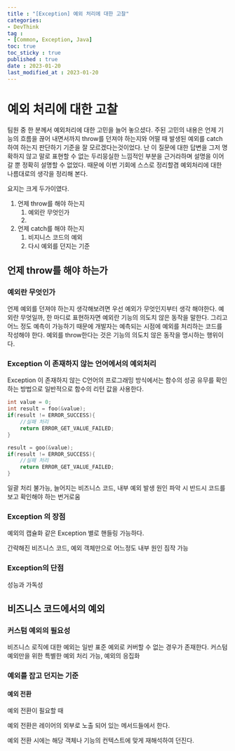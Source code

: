 ```yaml
---
title : "[Exception] 예외 처리에 대한 고찰"
categories:
- DevThink
tag :
- [Common, Exception, Java]
toc: true
toc_sticky : true
published : true
date : 2023-01-20
last_modified_at : 2023-01-20
---
```




# 예외 처리에 대한 고찰

팀원 중 한 분께서 예외처리에 대한 고민을 늘어 놓으셨다. 주된 고민의 내용은 언제 기능의 흐름을 끊어 내면서까지 throw를 던져야 하는지와 어떨 때 발생된 예외를 catch 하여 하는지 판단하기 기준을 잘 모르겠다는것이었다. 난 이 질문에 대한 답변을 그저 명확하지 않고 말로 표현할 수 없는 두리뭉실한 느낌적인 부분을 근거라하며 설명을 이어갈 뿐 정확히 설명할 수 없었다. 때문에 이번 기회에 스스로 정리할겸 예외처리에 대한 나름대로의 생각을 정리해 본다.



요지는 크게 두가이였다.

1. 언제 throw를 해야 하는지
    1. 예외란 무엇인가
    2. 
2. 언제 catch를 해야 하는지
    1. 비지니스 코드의 예외
    2. 다시 예외를 던지는 기준





## 언제 throw를 해야 하는가

### 예외란 무엇인가

언제 예외를 던져야 하는지 생각해보려면 우선 예외가 무엇인지부터 생각 해야한다. 예외란 무엇일까, 한 마디로 표현하자면 예외란 기능의 의도치 않은 동작을 말한다. 그리고  어느 정도 예측이 가능하기 때문에 개발자는 예측되는 시점에 예외를 처리하는 코드를 작성해야 한다. 예외를 throw한다는 것은 기능의 의도치 않은 동작을 명시하는 행위이다. 



### Exception 이 존재하지 않는 언어에서의 예외처리

Exception 이 존재하지 않는 C언어의 프로그래밍 방식에서는 함수의 성공 유무를 확인하는 방법으로 일반적으로 함수의 리턴 값을 사용한다.

```c
int value = 0;
int result = foo(&value);
if(result != ERROR_SUCCESS){
    //실패 처리
    return ERROR_GET_VALUE_FAILED;
}

result = goo(&value);
if(result != ERROR_SUCCESS){
    //실패 처리
    return ERROR_GET_VALUE_FAILED;
}
```

일괄 처리 불가능, 늘어지는 비즈니스 코드, 내부 예외 발생 원인 파악 시 반드시 코드를 보고 확인해야 하는 번거로움



### Exception 의 장점

예외의 캡슐화 같은 Exception 별로 핸들링 가능하다. 

간략해진 비즈니스 코드, 예외 객체만으로 어느정도 내부 원인 짐작 가능



### Exception의 단점

성능과 가독성

## 비즈니스 코드에서의 예외

### 커스텀 예외의 필요성

비즈니스 로직에 대한 예외는 일반 표준 예외로 커버할 수 없는 경우가 존재한다. 커스텀 예외만을 위한 특별한 예외 처리 가능, 예외의 응집화



### 예외를 잡고 던지는 기준

#### 예외 전환

예외 전환이 필요할 때

예외 전환은 레이어의 외부로 노출 되어 있는 메서드들에서 한다.

예외 전환 시에는 해당 객체나 기능의 컨텍스트에 맞게 재해석하여 던진다.









